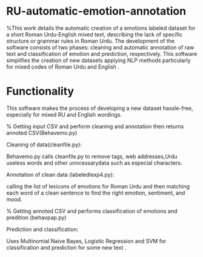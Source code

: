 # RU-automatic-emotion-annotation
%This  work details the automatic creation of a emotions labeled  dataset for a short Roman Urdu-English mixed text, describing the lack of specific structure or grammar rules in Roman Urdu. The development of the software consists of two phases: cleaning and automatic annotation of raw text and classification of emotion and prediction, respectively. This software simplifies the creation of new datasets applying NLP methods particularly for mixed codes of Roman Urdu and English . 
# Functionality
This software makes the process of developing a new dataset hassle-free, especially for mixed RU and English wordings.

% Getting input CSV and perform cleaning and annotation then returns annoted CSV(Behavemo.py)

Cleaning of data(cleanfile.py):

Behavemo.py calls cleanfile.py to remove tags, web addresses,Urdu useless words and other unncessarydata such as especial characters.

Annotation of clean data (labeledlexp4.py):

calling the list of lexicons of emotions for Roman Urdu and then matching each word of a clean sentence to find the right emotion, sentiment, and mood.

% Getting annoted CSV and performs classification of emotions and predition  (behavpap.py) 

Prediction and classification:

Uses Multinomial Naive Bayes, Logistic Regression and SVM for classification and prediction for some new text .
